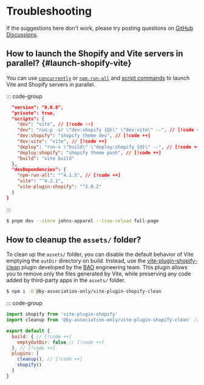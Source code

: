 # Troubleshooting

If the suggestions here don't work, please try posting questions on [GitHub Discussions](https://github.com/barrel/shopify-vite/discussions).

## How to launch the Shopify and Vite servers in parallel? {#launch-shopify-vite}

You can use [`concurrently`](https://github.com/open-cli-tools/concurrently) or [`npm-run-all`](https://github.com/mysticatea/npm-run-all) and [script commands](https://docs.npmjs.com/cli/v8/using-npm/scripts) to launch Vite and Shopify servers in parallel.

::: code-group

```json [package.json]
  "version": "0.0.0",
  "private": true,
  "scripts": {
    "dev": "vite", // [!code --]
    "dev": "run-p -sr \"dev:shopify {@}\" \"dev:vite\" --", // [!code ++]
    "dev:shopify": "shopify theme dev", // [!code ++]
    "dev:vite": "vite", // [!code ++]
    "deploy": "run-s \"build\" \"deploy:shopify {@}\" --", // [!code ++]
    "deploy:shopify": "shopify theme push", // [!code ++]
    "build": "vite build"
  },
  "devDependencies": {
    "npm-run-all": "^4.1.5", // [!code ++]
    "vite": "^4.2.1",
    "vite-plugin-shopify": "^2.0.2"
  }
}
```
:::

```bash
$ pnpm dev --store johns-apparel --live-reload full-page
```

## How to cleanup the `assets/` folder?

To clean up the `assets/` folder, you can disable the default behavior of Vite emptying the
`outDir` directory on build. Instead, use the
[vite-plugin-shopify-clean](https://www.npmjs.com/package/@by-association-only/vite-plugin-shopify-clean)
plugin developed by the [BAO](https://www.byassociationonly.com/) engineering team.
This plugin allows you to remove only the files generated by Vite,
while preserving any code added by third-party apps in the `assets/` folder.

```bash
$ npm i -D @by-association-only/vite-plugin-shopify-clean
```

::: code-group

```js [vite.config.js]
import shopify from 'vite-plugin-shopify'
import cleanup from '@by-association-only/vite-plugin-shopify-clean' // [!code ++]

export default {
  build: { // [!code ++]
    emptyOutDir: false // [!code ++]
  }, // [!code ++]
  plugins: [
    cleanup(), // [!code ++]
    shopify()
  ]
}
```

